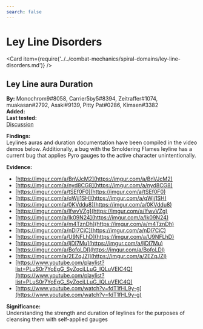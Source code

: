 ```yaml
---
search: false
---
```


# Ley Line Disorders

<Card item={require('../../combat-mechanics/spiral-domains/ley-line-disorders.md')} />

## Ley Line aura Duration

**By:** Monochrom9\#8058, Carrier5by5\#8394, Zeitraffer\#1074, muakasan\#2792, Asaki\#9139, Pitty Pat\#0286, Kimaen\#3382  
**Added:** <Version date="2021-06-03" />  
**Last tested:** <VersionHl date="2021-06-03" />  
[Discussion](https://tickets.deeznuts.moe/ticket-archive/attachments_804180847497314334_850175158378561556_transcript-leyline-auraduration.html)

**Findings:**  
Leylines auras and duration documentation have been compiled in the video demos below. Additionally, a bug with the Smoldering Flames leyline has a current bug that applies Pyro gauges to the active character unintentionally.

**Evidence:**

* [https://imgur.com/a/BnVJcM2](https://imgur.com/a/BnVJcM2)
* [https://imgur.com/a/nyd8CG8](https://imgur.com/a/nyd8CG8)
* [https://imgur.com/a/tSEf0F0](https://imgur.com/a/tSEf0F0)
* [https://imgur.com/a/qWjj1SH](https://imgur.com/a/qWjj1SH)
* [https://imgur.com/a/0KVddu8](https://imgur.com/a/0KVddu8)
* [https://imgur.com/a/IfwvVZg](https://imgur.com/a/IfwvVZg)
* [https://imgur.com/a/Ik09N24](https://imgur.com/a/Ik09N24)
* [https://imgur.com/a/m4TznDh](https://imgur.com/a/m4TznDh)
* [https://imgur.com/a/nDl7CiC](https://imgur.com/a/nDl7CiC)
* [https://imgur.com/a/U9NFLhD](https://imgur.com/a/U9NFLhD)
* [https://imgur.com/a/IjDl7Mu](https://imgur.com/a/IjDl7Mu)
* [https://imgur.com/a/BofoLDl](https://imgur.com/a/BofoLDl)
* [https://imgur.com/a/2EZqJZl](https://imgur.com/a/2EZqJZl)
* [https://www.youtube.com/playlist?list=PLuS0r7YoEgG_SyZociLLuG_IQLuVEIC4Q](https://www.youtube.com/playlist?list=PLuS0r7YoEgG_SyZociLLuG_IQLuVEIC4Q)
* [https://www.youtube.com/watch?v=fdT1fHL9y-g](https://www.youtube.com/watch?v=fdT1fHL9y-g)

**Significance:**  
Understanding the strength and duration of leylines for the purposes of cleansing them with self-applied gauges
